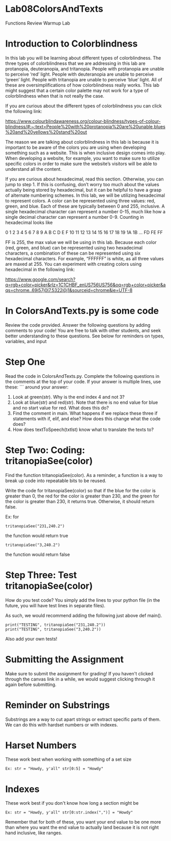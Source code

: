 # Lab08ColorsAndTexts
Functions Review Warmup Lab

# Introduction to Colorblindness
In this lab you will be learning about different types of colorblindness. The three types of colorblindness that we are addressing in this lab are protanopia, deuteranopia, and tritanopia. People with protanopia are unable to perceive ‘red’ light. People with deuteranopia are unable to perceive ‘green’ light. People with tritanopia are unable to perceive ‘blue’ light. All of these are oversimplifications of how colorblindness really works. This lab might suggest that a certain color palette may not work for a type of colorblindness when that is not really the case.

If you are curious about the different types of colorblindness you can click the following link:

https://www.colourblindawareness.org/colour-blindness/types-of-colour-blindness/#:~:text=People%20with%20protanopia%20are%20unable,blues%20and%20yellows%20stand%20out

The reason we are talking about colorblindness in this lab is because it is important to be aware of the colors you are using when developing something such as a website. This is when inclusive design comes into play. When developing a website, for example, you want to make sure to utilize specific colors in order to make sure the website’s visitors will be able to understand all the content.

If you are curious about hexadecimal, read this section. Otherwise, you can jump to step 1. If this is confusing, don’t worry too much about the values actually being stored by hexadecimal, but it can be helpful to have a grasp of alternate numbering schemes. In this lab, we will be utilizing hexadecimal to represent colors. A color can be represented using three values: red, green, and blue. Each of these are typically between 0 and 255, inclusive. A single hexadecimal character can represent a number 0-15, much like how a single decimal character can represent a number 0-9. Counting in hexadecimal looks like

0 1 2 3 4 5 6 7 8 9 A B C D E F 10 11 12 13 14 15 16 17 18 19 1A 1B … FD FE FF

FF is 255, the max value we will be using in this lab. Because each color (red, green, and blue) can be represented using two hexadecimal characters, a combination of these can be represented using six hexadecimal characters. For example, “FFFFFF” is white, as all three values are maxed at 255. You can experiment with creating colors using hexadecimal in the following link:

https://www.google.com/search?q=rgb+color+picker&rlz=1C1CHBF_enUS756US756&oq=rgb+color+picker&aqs=chrome..69i57j0l7.5322j0j1&sourceid=chrome&ie=UTF-8


# In ColorsAndTexts.py is some code
Review the code provided. Answer the following questions by adding comments to your code! You are free to talk with other students, and seek better understanding to these questions. See below for reminders on types, variables, and input

# Step One
Read the code in ColorsAndTexts.py. Complete the following questions in the comments at the top of your code. If your answer is multiple lines, use these: \``` around your answer:
1. Look at green(str). Why is the end index 4 and not 3? 
2. Look at blue(str) and red(str). Note that there is no end value for blue and no start value for red. What does this do?
3. Find the comment in main. What happens if we replace these three if statements with if, elif, and else? How does this change what the code does?
4. How does textToSpeech(txtlst) know what to translate the texts to?

# Step Two: Coding: tritanopiaSee(color)
Find the function tritanopiaSee(color). As a reminder, a function is a way to break up code into repeatable bits to be reused.

Write the code for tritanopiaSee(color) so that if the blue for the color is greater than 0, the red for the color is greater than 230, and the green for the color is greater than 230, it returns true. Otherwise, it should return false.

Ex: for
```
tritanopiaSee("231,240.2") 
```
the function would return true
```
tritanopiaSee("3,240.2") 
```
the function would return false

# Step Three: Test tritanopiaSee(color)
How do you test code? You simply add the lines to your python file (in the future, you will have test lines in separate files).

As such, we would recommend adding the following just above def main().
```
print("TESTING", tritanopiaSee("231,240.2"))
print("TESTING", tritanopiaSee("3,240.2"))
```
Also add your own tests!

# Submitting the Assignment
Make sure to submit the assignment for grading! If you haven't clicked through the canvas link in a while, we would suggest clicking through it again before submitting.

# Reminder on Substrings
Substrings are a way to cut apart strings or extract specific parts of them. We can do this with hardset numbers or with indexes.
# Harset Numbers
These work best when working with something of a set size
```
Ex: str = "Howdy, y'all" str[0:5] = "Howdy"
```
# Indexes
These work best if you don't know how long a section might be
```
Ex: str = "Howdy, y'all" str[0:str.index(",")] = "Howdy"
```
Remember that for both of these, you want your end value to be one more than where you want the end value to actually land because it is not right hand inclusive,
like ranges.
